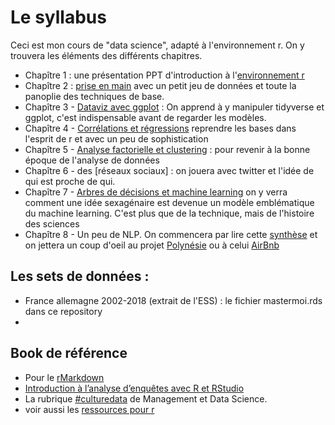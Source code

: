 # Le syllabus

Ceci est mon cours de "data science", adapté à l'environnement r. On y trouvera les éléments des différents chapitres.

 * Chapître 1 : une présentation PPT d'introduction à l'[environnement r](https://docs.google.com/presentation/d/1FdAIW83N8EAWHCnc66PfnphdGyNr-wyS6dUPOlUTY0Hg/edit?usp=sharing)
 * Chapître 2 : [prise en main](https://github.com/BenaventC/Recommandation) avec un petit jeu de données et toute la panoplie des techniques de base.
 * Chapître 3 - [Dataviz avec ggplot](http://r.benavent.fr/graphMaj.html) : On apprend à y manipuler tidyverse et ggplot, c'est indispensable avant de regarder les modèles.
 * Chapître 4 - [Corrélations et régressions](http://r.benavent.fr/regression.html) reprendre les bases dans l'esprit de r et avec un peu de sophistication
 * Chapître 5 - [Analyse factorielle et clustering]() : pour revenir à la bonne époque de l'analyse de données
 * Chapître 6 - des [réseaux sociaux] : on jouera avec twitter et l'idée de qui est proche de qui.
 * Chapître 7 - [Arbres de décisions et machine learning](http://r.benavent.fr/caret.html) on y verra comment une idée sexagénaire est devenue un modèle emblématique du machine learning. C'est plus que de la technique, mais de l'histoire des sciences
 * Chapître 8 - Un peu de NLP. On commencera par lire cette [synthèse](https://www.researchgate.net/publication/337744581_NLP_text_mining_V40_-_une_introduction_-_cours_programme_doctoral) et on jettera un coup d'oeil au projet [Polynésie](https://github.com/BenaventC/polynesie) ou à celui [AirBnb](https://github.com/BenaventC/AirbnbStudies)

## Les sets de données :

 * France allemagne 2002-2018 (extrait de l'ESS) : le fichier mastermoi.rds dans ce repository
 * 

## Book de référence
 * Pour le [rMarkdown](https://bookdown.org/yihui/rmarkdown/)
 * [Introduction à l’analyse d’enquêtes avec R et RStudio](https://larmarange.github.io/analyse-R/)
 * La rubrique [#culturedata](https://management-datascience.org/category/actualites/culture-data/) de Management et Data Science.
 * voir aussi les [ressources pour r](http://r.benavent.fr/Ressources.html)